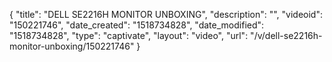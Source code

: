{
    "title": "DELL SE2216H MONITOR UNBOXING",
    "description": "",
    "videoid": "150221746",
    "date_created": "1518734828",
    "date_modified": "1518734828",
    "type": "captivate",
    "layout": "video",
    "url": "\/v\/dell-se2216h-monitor-unboxing\/150221746"
}